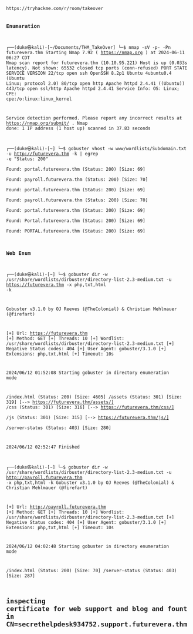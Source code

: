 <code>
https://tryhackme.com/r/room/takeover

### Enumaration

┌──(duke㉿kali)-[~/Documents/THM_TakeOver]
└─$ nmap -sV  -p- -Pn  futurevera.thm
Starting Nmap 7.92 ( https://nmap.org ) at 2024-06-11 06:27 CDT
Nmap scan report for futurevera.thm (10.10.95.221)
Host is up (0.033s latency).
Not shown: 65532 closed tcp ports (conn-refused)
PORT    STATE SERVICE  VERSION
22/tcp  open  ssh      OpenSSH 8.2p1 Ubuntu 4ubuntu0.4 (Ubuntu Linux; protocol 2.0)
80/tcp  open  http     Apache httpd 2.4.41 ((Ubuntu))
443/tcp open  ssl/http Apache httpd 2.4.41
Service Info: OS: Linux; CPE: cpe:/o:linux:linux_kernel

Service detection performed. Please report any incorrect results at https://nmap.org/submit/ .
Nmap done: 1 IP address (1 host up) scanned in 37.83 seconds

                                                                                               
┌──(duke㉿kali)-[~]
└─$ gobuster vhost -w www/wordlists/Subdomain.txt -u http://futurevera.thm -k | egrep -e "Status: 200"  
Found: portal.futurevera.thm (Status: 200) [Size: 69]    
Found: payroll.futurevera.thm (Status: 200) [Size: 70]   
Found: portal.futurevera.thm (Status: 200) [Size: 69]    
Found: payroll.futurevera.thm (Status: 200) [Size: 70]                     
Found: portal.futurevera.thm (Status: 200) [Size: 69]                      
Found: Portal.futurevera.thm (Status: 200) [Size: 69]                      
Found: PORTAL.futurevera.thm (Status: 200) [Size: 69]          

### Web Enum                                                                                                    
                                                                                                    
┌──(duke㉿kali)-[~]
└─$ gobuster dir -w /usr/share/wordlists/dirbuster/directory-list-2.3-medium.txt -u https://futurevera.thm -x php,txt,html -k

Gobuster v3.1.0
by OJ Reeves (@TheColonial) & Christian Mehlmauer (@firefart)

[+] Url:                     https://futurevera.thm
[+] Method:                  GET
[+] Threads:                 10
[+] Wordlist:                /usr/share/wordlists/dirbuster/directory-list-2.3-medium.txt
[+] Negative Status codes:   404
[+] User Agent:              gobuster/3.1.0
[+] Extensions:              php,txt,html
[+] Timeout:                 10s

2024/06/12 01:52:08 Starting gobuster in directory enumeration mode

/index.html           (Status: 200) [Size: 4605]
/assets               (Status: 301) [Size: 319] [--> https://futurevera.thm/assets/]
/css                  (Status: 301) [Size: 316] [--> https://futurevera.thm/css/]   
/js                   (Status: 301) [Size: 315] [--> https://futurevera.thm/js/]    
/server-status        (Status: 403) [Size: 280]                                     
                                                                                    
2024/06/12 02:52:47 Finished

┌──(duke㉿kali)-[~]
└─$ gobuster dir -w /usr/share/wordlists/dirbuster/directory-list-2.3-medium.txt -u http://payroll.futurevera.thm -x php,txt,html -k 
Gobuster v3.1.0
by OJ Reeves (@TheColonial) & Christian Mehlmauer (@firefart)

[+] Url:                     http://payroll.futurevera.thm
[+] Method:                  GET
[+] Threads:                 10
[+] Wordlist:                /usr/share/wordlists/dirbuster/directory-list-2.3-medium.txt
[+] Negative Status codes:   404
[+] User Agent:              gobuster/3.1.0
[+] Extensions:              php,txt,html
[+] Timeout:                 10s

2024/06/12 04:02:48 Starting gobuster in directory enumeration mode

/index.html           (Status: 200) [Size: 70]
/server-status        (Status: 403) [Size: 287]


## inspecting certificate for web support and blog and fount in CN=secrethelpdesk934752.support.futurevera.thm

  
</code>
